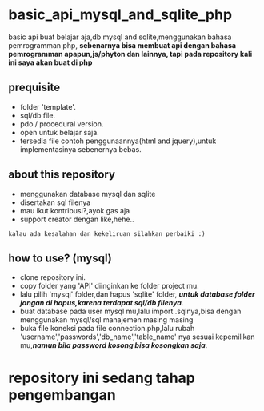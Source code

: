 # basic_api_mysql_and_sqlite_php
basic api buat belajar aja,db mysql and sqlite,menggunakan bahasa pemrogramman php,
**sebenarnya bisa membuat api dengan bahasa pemrogramman apapun,js/phyton dan lainnya, tapi pada repository kali ini saya akan buat di php**
## prequisite
- folder 'template'. 
- sql/db file.
- pdo / procedural version.
- open untuk belajar saja.
- tersedia file contoh penggunaannya(html and jquery),untuk implementasinya sebenernya bebas.

## about this repository
* menggunakan database mysql dan sqlite
* disertakan sql filenya
* mau ikut kontribusi?,ayok gas aja
* support creator dengan like,hehe..

```kalau ada kesalahan dan kekeliruan silahkan perbaiki :)```

## how to use? (mysql)
* clone repository ini.
* copy folder yang 'API' diinginkan ke folder project mu.
* lalu pilih 'mysql' folder,dan hapus 'sqlite' folder, ***untuk database folder jangan di hapus,karena terdapat sql/db filenya***.
* buat database pada user mysql mu,lalu import .sqlnya,bisa dengan menggunakan mysql/sql manajemen masing masing
* buka file koneksi pada file connection.php,lalu rubah 'username','passwords','db_name','table_name' nya sesuai kepemilikan mu,***namun bila password kosong bisa kosongkan saja***.
# repository ini sedang tahap pengembangan